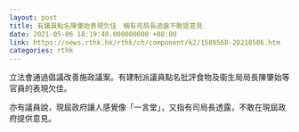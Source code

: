 ```yaml
---
layout: post
title: 有議員點名陳肇始表現欠佳　稱有司局長透露不敢提意見
date: 2021-05-06 18:19:40.000000000 +08:00
link: https://news.rthk.hk/rthk/ch/component/k2/1589568-20210506.htm
categories: rthk
---
```


立法會通過倡議改善施政議案。有建制派議員點名批評食物及衞生局局長陳肇始等官員的表現欠佳。

亦有議員說，現屆政府讓人感覺像「一言堂」，又指有司局長透露，不敢在現屆政府提供意見。
